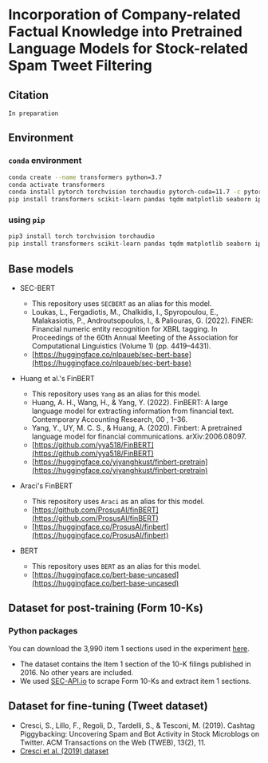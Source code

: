 # Incorporation of Company-related Factual Knowledge into Pretrained Language Models for Stock-related Spam Tweet Filtering

## Citation
```
In preparation
```

## Environment 
### `conda` environment
```bash
conda create --name transformers python=3.7
conda activate transformers
conda install pytorch torchvision torchaudio pytorch-cuda=11.7 -c pytorch -c nvidia 
pip install transformers scikit-learn pandas tqdm matplotlib seaborn ipython nltk
```

### using `pip`
```bash
pip3 install torch torchvision torchaudio
pip install transformers scikit-learn pandas tqdm matplotlib seaborn ipython nltk
```

## Base models
* SEC-BERT
	- This repository uses `SECBERT` as an alias for this model.
	- Loukas, L., Fergadiotis, M., Chalkidis, I., Spyropoulou, E., Malakasiotis, P., Androutsopoulos, I., & Paliouras, G. (2022). FiNER: Financial numeric entity recognition for XBRL tagging. In Proceedings of the 60th Annual Meeting of the Association for Computational Linguistics (Volume 1) (pp. 4419–4431).
	- [https://huggingface.co/nlpaueb/sec-bert-base](https://huggingface.co/nlpaueb/sec-bert-base)

* Huang et al.'s FinBERT
	- This repository uses `Yang` as an alias for this model.
	- Huang, A. H., Wang, H., & Yang, Y. (2022). FinBERT: A large language model for extracting information from financial text. Contemporary Accounting Research, 00 , 1–36.
	- Yang, Y., UY, M. C. S., & Huang, A. (2020). Finbert: A pretrained language model for financial communications. arXiv:2006.08097.
	- [https://github.com/yya518/FinBERT](https://github.com/yya518/FinBERT)
	- [https://huggingface.co/yiyanghkust/finbert-pretrain](https://huggingface.co/yiyanghkust/finbert-pretrain)

* Araci's FinBERT
	- This repository uses `Araci` as an alias for this model.
	- [https://github.com/ProsusAI/finBERT](https://github.com/ProsusAI/finBERT)
	- [https://huggingface.co/ProsusAI/finbert](https://huggingface.co/ProsusAI/finbert)

* BERT
	- This repository uses `BERT` as an alias for this model.
	- [https://huggingface.co/bert-base-uncased](https://huggingface.co/bert-base-uncased)

## Dataset for post-training (Form 10-Ks)

### Python packages
You can download the 3,990 item 1 sections used in the experiment <a href="https://drive.google.com/drive/folders/1wDletufalrRncQEQxRgCQlqyoMWGg8x3?usp=sharing">here</a>.
- The dataset contains the Item 1 section of the 10-K filings published in 2016. No other years are included.
- We used <a href="https://sec-api.io">SEC-API.io</a> to scrape Form 10-Ks and extract item 1 sections.


## Dataset for fine-tuning (Tweet dataset) 
* Cresci, S., Lillo, F., Regoli, D., Tardelli, S., & Tesconi, M. (2019). Cashtag Piggybacking: Uncovering Spam and Bot Activity in Stock Microblogs on Twitter. ACM Transactions on the Web (TWEB), 13(2), 11.
* [Cresci et al. (2019) dataset](https://zenodo.org/record/2686862#.Yi2D4nrP23A)
